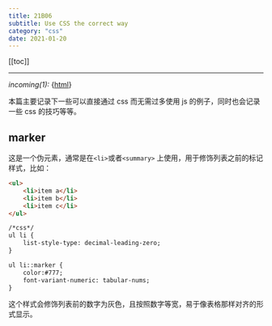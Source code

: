 ```yaml
---
title: 21B06
subtitle: Use CSS the correct way 
category: "css"
date: 2021-01-20
---
```


[[toc]]

---

<i class="releated">incoming(1):</i> {[html](/daily/20X11.html)}

本篇主要记录下一些可以直接通过 css 而无需过多使用 js 的例子，同时也会记录一些 css 的技巧等等。

## marker 

这是一个伪元素，通常是在`<li>`或者`<summary>` 上使用，用于修饰列表之前的标记样式，比如：

```html
<ul>
    <li>item a</li>
    <li>item b</li>
    <li>item c</li>
</ul>

/*css*/
ul li {
    list-style-type: decimal-leading-zero;
}

ul li::marker {
    color:#777;
    font-variant-numeric: tabular-nums;
}
```

这个样式会修饰列表前的数字为灰色，且按照数字等宽，易于像表格那样对齐的形式显示。